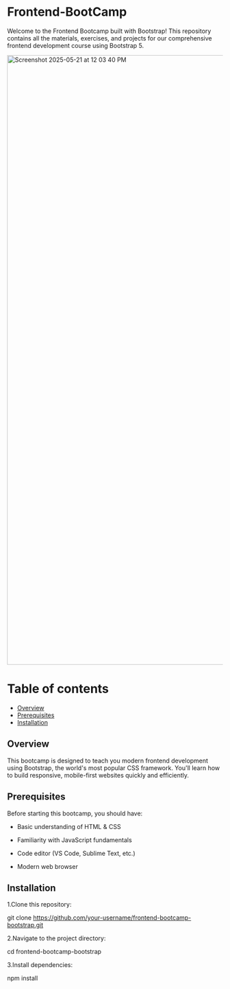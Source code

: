 # Frontend-BootCamp
Welcome to the Frontend Bootcamp built with Bootstrap! This repository contains all the materials, exercises, and projects for our comprehensive frontend development course using Bootstrap 5.

<img width="1421" alt="Screenshot 2025-05-21 at 12 03 40 PM" src="https://github.com/user-attachments/assets/7334e450-3944-4e5e-934c-a5d3ad3f6f4a" />


# Table of contents

- [Overview](#overview)
- [Prerequisites](#prerequisites)
- [Installation](#installation)

## Overview 

This bootcamp is designed to teach you modern frontend development using Bootstrap, the world's most popular CSS framework. You'll learn how to build responsive, mobile-first websites quickly and efficiently.


## Prerequisites

Before starting this bootcamp, you should have:

- Basic understanding of HTML & CSS

- Familiarity with JavaScript fundamentals

- Code editor (VS Code, Sublime Text, etc.)

- Modern web browser 

## Installation

1.Clone this repository:

git clone https://github.com/your-username/frontend-bootcamp-bootstrap.git


2.Navigate to the project directory:

cd frontend-bootcamp-bootstrap


3.Install dependencies:

npm install
